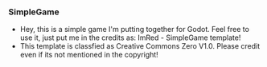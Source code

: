 ### SimpleGame
- Hey, this is a simple game I'm putting together for Godot. Feel free to use it, just put me in the credits as: ImRed - SimpleGame template!
- This template is classfied as Creative Commons Zero V1.0. Please credit even if its not mentioned in the copyright!
